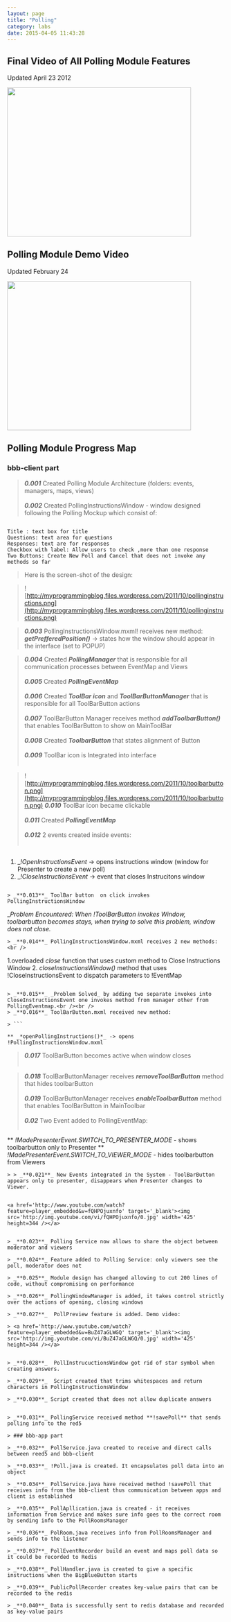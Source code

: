 ```yaml
---
layout: page
title: "Polling"
category: labs
date: 2015-04-05 11:43:28
---
```



## Final Video of All Polling Module Features

Updated April 23 2012

<a href='http://www.youtube.com/watch?feature=player_embedded&v=0HApxf6fzsY' target='_blank'><img src='http://img.youtube.com/vi/0HApxf6fzsY/0.jpg' width='425' height=344 /></a>


## Polling Module  Demo Video


Updated February 24

<a href='http://www.youtube.com/watch?feature=player_embedded&v=0zE4iYHLySI' target='_blank'><img src='http://img.youtube.com/vi/0zE4iYHLySI/0.jpg' width='425' height=344 /></a>






## Polling Module Progress Map


### bbb-client part

> _**0.001**_ Created Polling Module Architecture (folders: events, managers, maps, views) <br /> <br />
> _**0.002**_ Created PollingInstructionsWindow  - window designed following the Polling Mockup which consist of: <br />
```

Title : text box for title
Questions: text area for questions
Responses: text are for responses
Checkbox with label: Allow users to check ,more than one response
Two Buttons: Create New Poll and Cancel that does not invoke any methods so far
```

> Here is the screen-shot of the design:

> ![http://myprogrammingblog.files.wordpress.com/2011/10/pollinginstructions.png](http://myprogrammingblog.files.wordpress.com/2011/10/pollinginstructions.png)

> _**0.003**_ PollingInstructionsWindow.mxml! receives new method:
> _**getPrefferedPosition()**_ -> states how the window should appear in the interface (set to POPUP)

> _**0.004**_ Created _**PollingManager**_  that is responsible for all communication processes between EventMap and Views<br /> <br />
> _**0.005**_ Created _**PollingEventMap**_ <br /> <br />
> _**0.006**_ Created _**ToolBar icon**_ and _**ToolBarButtonManager**_ that is responsible for all ToolBarButton actions <br /> <br />
> _**0.007**_ ToolBarButton Manager receives method _**addToolbarButton()**_ that enables ToolBarButton to show on MainToolBar <br /> <br />
> _**0.008**_ Created _**ToolbarButton**_ that states alignment of Button <br /> <br />
> _**0.009**_ ToolBar icon is Integrated into interface <br /> <br />

> ![http://myprogrammingblog.files.wordpress.com/2011/10/toolbarbutton.png](http://myprogrammingblog.files.wordpress.com/2011/10/toolbarbutton.png)
> _**0.010**_ ToolBar icon became  clickable <br /> <br />
> _**0.011**_ Created _**PollingEventMap**_ <br /> <br />
> _**0.012**_ 2 events created inside events:  <br /> <br />

> ```

1. _*!OpenInstructionsEvent*  -> opens instructions window (window for Presenter to create a new poll)
2. _*!CloseInstructionsEvent* -> event that closes Instrucitons window
```

> _**0.013**_ ToolBar button  on click invokes PollingInstructionsWindow

```

_*Problem Encountered:* _When !ToolBarButton invokes Window, toolbarbutton becomes stays, when trying to solve this problem, window does not close._
```
> _**0.014**_ PollingInstructionsWindow.mxml receives 2 new methods:<br />

```

1.overloaded _*close*_ function that uses custom method to Close Instructions Window
2. _*closeInstructionsWindow()*_ method that uses !CloseInstructionsEvent to dispatch parameters to !EventMap
```

> _**0.015**_ _Problem Solved_ by adding two separate invokes into CloseInstructionsEvent one invokes method from manager other from PollingEventmap.<br /><br />
> _**0.016**_ ToolBarButton.mxml received new method:

> ```

** _*openPollingInstructions()*_ -> opens !PollingInstructionsWindow.mxml
```

> _**0.017**_ ToolBarButton becomes active when window closes<br /> <br />

> _**0.018**_ ToolBarButtonManager receives _**removeToolBarButton**_ method that  hides toolbarButton<br /> <br />
> _**0.019**_ ToolBarButtonManager receives _**enableToolbarButton**_ method that enables ToolBarButton in MainToolbar<br /> <br />
> _**0.02**_ Two Event added to PollingEventMap:
> ```

** _*!MadePresenterEvent.SWITCH_TO_PRESENTER_MODE*_ - shows toolbarbutton only to Presenter
** _*!MadePresenterEvent.SWITCH_TO_VIEWER_MODE*_ - hides toolbarbutton from Viewers
```
> > _**0.021**_ New Events integrated in the System - ToolBarButton appears only to presenter, disappears when Presenter changes to Viewer.


<a href='http://www.youtube.com/watch?feature=player_embedded&v=fQHPOjuxnfo' target='_blank'><img src='http://img.youtube.com/vi/fQHPOjuxnfo/0.jpg' width='425' height=344 /></a>


> _**0.023**_ Polling Service now allows to share the object between moderator and viewers

> _**0.024**_ Feature added to Polling Service: only viewers see the poll, moderator does not

> _**0.025**_ Module design has changed allowing to cut 200 lines of code, without compromising on performance

> _**0.026**_ PollingWindowManager is added, it takes control strictly over the actions of opening, closing windows

> _**0.027**_  PollPreview feature is added. Demo video:

> <a href='http://www.youtube.com/watch?feature=player_embedded&v=BuZ47aGLWGQ' target='_blank'><img src='http://img.youtube.com/vi/BuZ47aGLWGQ/0.jpg' width='425' height=344 /></a>


> _**0.028**_  PollInstrucuctionsWindow got rid of star symbol when creating answers.

> _**0.029**_  Script created that trims whitespaces and return characters in PollingInstructionsWindow

> _**0.030**_ Script created that does not allow duplicate answers


> _**0.031**_ PollingService received method **!savePoll** that sends polling info to the red5

> ### bbb-app part

> _**0.032**_ PollService.java created to receive and direct calls between reed5 and bbb-client

> _**0.033**_ !Poll.java is created. It encapsulates poll data into an object

> _**0.034**_ PollService.java have received method !savePoll that receives info from the bbb-client thus communication between apps and  client is established

> _**0.035**_ PollApllication.java is created - it receives information from Service and makes sure info goes to the correct room by sending info to the PollRoomsManager

> _**0.036**_ PolRoom.java receives info from PollRoomsManager and sends info to the listener

> _**0.037**_ PollEventRecorder build an event and maps poll data so it could be recorded to Redis

> _**0.038**_ PollHandler.java is created to give a specific instructions when the BigBlueButton starts

> _**0.039**_ PublicPollRecorder creates key-value pairs that can be recorded to the redis

> _**0.040**_ Data is successfully sent to redis database and recorded as key-value pairs





